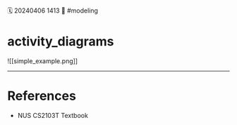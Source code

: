 ️🗓️ 20240406 1413
📎 #modeling

# activity_diagrams

![[simple_example.png]]

---

# References

- NUS CS2103T Textbook

